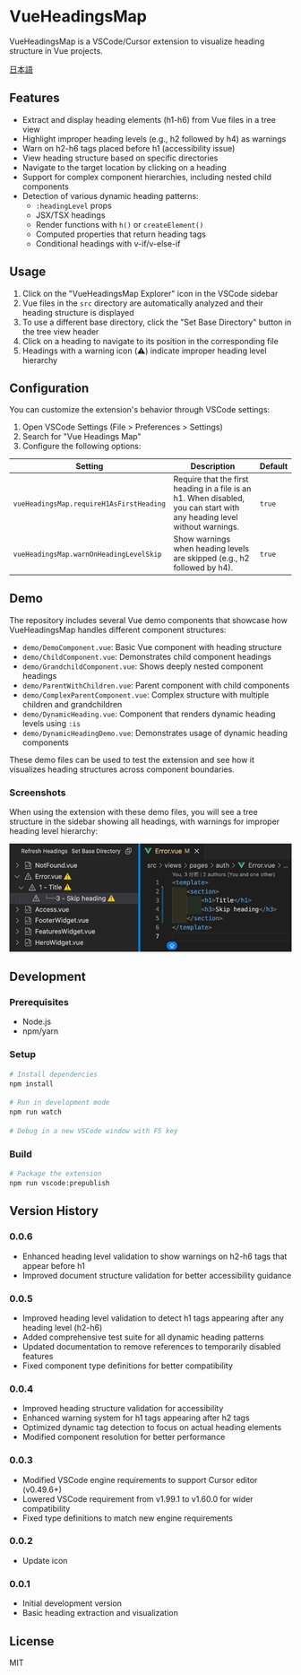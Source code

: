 # VueHeadingsMap

VueHeadingsMap is a VSCode/Cursor extension to visualize heading structure in Vue projects.

[日本語](README.ja.md)

## Features

- Extract and display heading elements (h1-h6) from Vue files in a tree view
- Highlight improper heading levels (e.g., h2 followed by h4) as warnings
- Warn on h2-h6 tags placed before h1 (accessibility issue)
- View heading structure based on specific directories
- Navigate to the target location by clicking on a heading
- Support for complex component hierarchies, including nested child components
- Detection of various dynamic heading patterns:
  - `:headingLevel` props
  - JSX/TSX headings
  - Render functions with `h()` or `createElement()`
  - Computed properties that return heading tags
  - Conditional headings with v-if/v-else-if

## Usage

1. Click on the "VueHeadingsMap Explorer" icon in the VSCode sidebar
2. Vue files in the `src` directory are automatically analyzed and their heading structure is displayed
3. To use a different base directory, click the "Set Base Directory" button in the tree view header
4. Click on a heading to navigate to its position in the corresponding file
5. Headings with a warning icon (⚠️) indicate improper heading level hierarchy

## Configuration

You can customize the extension's behavior through VSCode settings:

1. Open VSCode Settings (File > Preferences > Settings)
2. Search for "Vue Headings Map"
3. Configure the following options:

| Setting | Description | Default |
|---------|-------------|---------|
| `vueHeadingsMap.requireH1AsFirstHeading` | Require that the first heading in a file is an h1. When disabled, you can start with any heading level without warnings. | `true` |
| `vueHeadingsMap.warnOnHeadingLevelSkip` | Show warnings when heading levels are skipped (e.g., h2 followed by h4). | `true` |

## Demo

The repository includes several Vue demo components that showcase how VueHeadingsMap handles different component structures:

- `demo/DemoComponent.vue`: Basic Vue component with heading structure
- `demo/ChildComponent.vue`: Demonstrates child component headings
- `demo/GrandchildComponent.vue`: Shows deeply nested component headings
- `demo/ParentWithChildren.vue`: Parent component with child components
- `demo/ComplexParentComponent.vue`: Complex structure with multiple children and grandchildren
- `demo/DynamicHeading.vue`: Component that renders dynamic heading levels using `:is`
- `demo/DynamicHeadingDemo.vue`: Demonstrates usage of dynamic heading components

These demo files can be used to test the extension and see how it visualizes heading structures across component boundaries.

### Screenshots

When using the extension with these demo files, you will see a tree structure in the sidebar showing all headings, with warnings for improper heading level hierarchy:

![VueHeadingsMap Demo](https://github.com/kami8ma8810/vue-headings-map/raw/main/demo/screenshots/demo-screenshot.png)

## Development

### Prerequisites

- Node.js
- npm/yarn

### Setup

```bash
# Install dependencies
npm install

# Run in development mode
npm run watch

# Debug in a new VSCode window with F5 key
```

### Build

```bash
# Package the extension
npm run vscode:prepublish
```

## Version History

### 0.0.6
- Enhanced heading level validation to show warnings on h2-h6 tags that appear before h1
- Improved document structure validation for better accessibility guidance

### 0.0.5
- Improved heading level validation to detect h1 tags appearing after any heading level (h2-h6)
- Added comprehensive test suite for all dynamic heading patterns
- Updated documentation to remove references to temporarily disabled features
- Fixed component type definitions for better compatibility

### 0.0.4
- Improved heading structure validation for accessibility
- Enhanced warning system for h1 tags appearing after h2 tags
- Optimized dynamic tag detection to focus on actual heading elements
- Modified component resolution for better performance

### 0.0.3
- Modified VSCode engine requirements to support Cursor editor (v0.49.6+)
- Lowered VSCode requirement from v1.99.1 to v1.60.0 for wider compatibility
- Fixed type definitions to match new engine requirements

### 0.0.2
- Update icon

### 0.0.1
- Initial development version
- Basic heading extraction and visualization

## License

MIT
